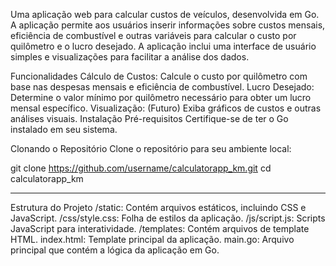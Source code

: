 Uma aplicação web para calcular custos de veículos, desenvolvida em Go. A aplicação permite aos usuários inserir informações sobre custos mensais, eficiência de combustível e outras variáveis para calcular o custo por quilômetro e o lucro desejado. A aplicação inclui uma interface de usuário simples e visualizações para facilitar a análise dos dados.

Funcionalidades
Cálculo de Custos: Calcule o custo por quilômetro com base nas despesas mensais e eficiência de combustível.
Lucro Desejado: Determine o valor mínimo por quilômetro necessário para obter um lucro mensal específico.
Visualização: (Futuro) Exiba gráficos de custos e outras análises visuais.
Instalação
Pré-requisitos
Certifique-se de ter o Go instalado em seu sistema.

Clonando o Repositório
Clone o repositório para seu ambiente local:

git clone https://github.com/username/calculatorapp_km.git
cd calculatorapp_km

------------------------------------------------------------

Estrutura do Projeto
/static: Contém arquivos estáticos, incluindo CSS e JavaScript.
/css/style.css: Folha de estilos da aplicação.
/js/script.js: Scripts JavaScript para interatividade.
/templates: Contém arquivos de template HTML.
index.html: Template principal da aplicação.
main.go: Arquivo principal que contém a lógica da aplicação em Go.
